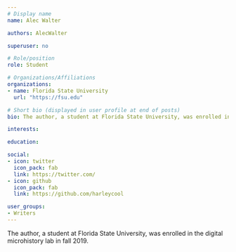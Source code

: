 ```yaml
---
# Display name
name: Alec Walter

authors: AlecWalter

superuser: no

# Role/position
role: Student

# Organizations/Affiliations
organizations:
- name: Florida State University
  url: "https://fsu.edu"

# Short bio (displayed in user profile at end of posts)
bio: The author, a student at Florida State University, was enrolled in the digital microhistory lab in fall 2019.

interests:

education:

social:
- icon: twitter
  icon_pack: fab
  link: https://twitter.com/
- icon: github
  icon_pack: fab
  link: https://github.com/harleycool

user_groups:
- Writers
---
```

The author, a student at Florida State University, was enrolled in the digital microhistory lab in fall 2019.


